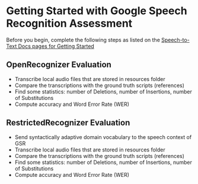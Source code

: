 # Getting Started with Google Speech Recognition Assessment

Before you begin, complete the following steps as listed on the [Speech-to-Text Docs pages for Getting Started](https://cloud.google.com/speech-to-text/docs/quickstart-client-libraries#before-you-begin)

## OpenRecognizer Evaluation
- Transcribe local audio files thst are stored in resources folder
- Compare the transcriptions with the ground truth scripts (references)
- Find some statistics: number of Deletions, number of Insertions, number of Substitutions 
- Compute accuracy and Word Error Rate (WER)

## RestrictedRecognizer Evaluation
- Send syntactically adaptive domain vocabulary to the speech context of GSR 
- Transcribe local audio files thst are stored in resources folder
- Compare the transcriptions with the ground truth scripts (references)
- Find some statistics: number of Deletions, number of Insertions, number of Substitutions 
- Compute accuracy and Word Error Rate (WER)

